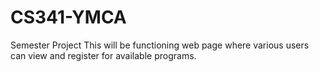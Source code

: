 # CS341-YMCA
 Semester Project
    This will be functioning web page where various users can
    view and register for available programs.

